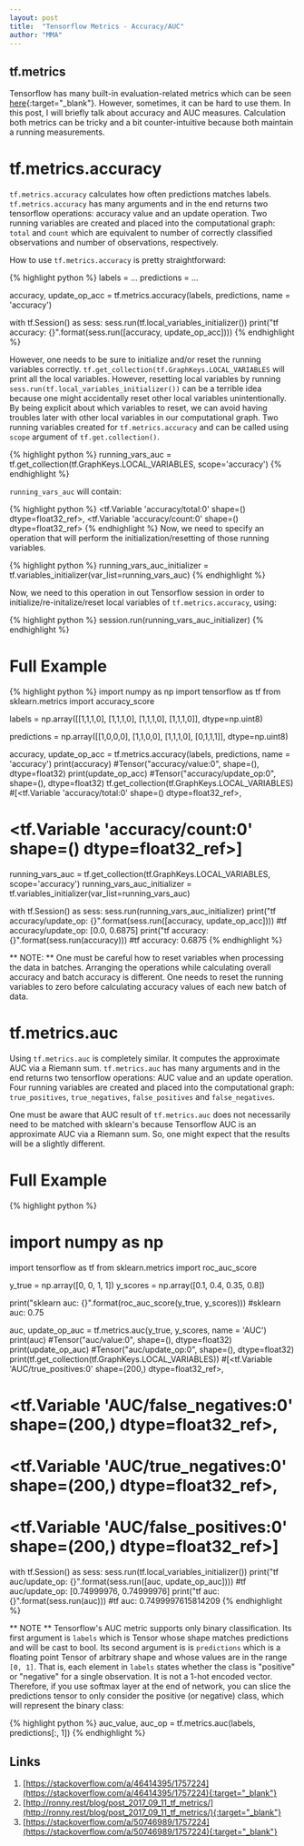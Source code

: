 ```yaml
---
layout: post
title:  "Tensorflow Metrics - Accuracy/AUC"
author: "MMA"
---
```


## tf.metrics
Tensorflow has many built-in evaluation-related metrics which can be seen [here](https://www.tensorflow.org/api_docs/python/tf/metrics){:target="_blank"}. However, sometimes, it can be hard to use them. In this post, I will briefly talk about accuracy and AUC measures. Calculation both metrics can be tricky and a bit counter-intuitive because both maintain a running measurements.

# tf.metrics.accuracy
`tf.metrics.accuracy` calculates how often predictions matches labels. `tf.metrics.accuracy` has many arguments and in the end returns two tensorflow operations: accuracy value and an update operation. Two running variables are created and placed into the computational graph: `total` and `count` which are equivalent to number of correctly classified observations and number of observations, respectively. 

How to use `tf.metrics.accuracy` is pretty straightforward:

{% highlight python %}
labels = ...
predictions = ...

accuracy, update_op_acc = tf.metrics.accuracy(labels, predictions, name = 'accuracy')

with tf.Session() as sess:
    sess.run(tf.local_variables_initializer())
    print("tf accuracy: {}".format(sess.run([accuracy, update_op_acc])))
{% endhighlight %}

However, one needs to be sure to initialize and/or reset the running variables correctly. `tf.get_collection(tf.GraphKeys.LOCAL_VARIABLES` will print all the local variables. However, resetting local variables by running `sess.run(tf.local_variables_initializer())` can be a terrible idea because one might accidentally reset other local variables unintentionally. By being explicit about which variables to reset, we can avoid having troubles later with other local variables in our computational graph. Two running variables created for `tf.metrics.accuracy`  and can be called using `scope` argument of `tf.get.collection()`.

{% highlight python %}
running_vars_auc = tf.get_collection(tf.GraphKeys.LOCAL_VARIABLES, scope='accuracy')
{% endhighlight %}

`running_vars_auc` will contain:

{% highlight python %}
<tf.Variable 'accuracy/total:0' shape=() dtype=float32_ref>,
<tf.Variable 'accuracy/count:0' shape=() dtype=float32_ref>
{% endhighlight %}
Now, we need to specify an operation that will perform the initialization/resetting of those running variables.

{% highlight python %}
running_vars_auc_initializer = tf.variables_initializer(var_list=running_vars_auc)
{% endhighlight %}

Now, we need to this operation in out Tensorflow session in order to initialize/re-initalize/reset local variables of `tf.metrics.accuracy`, using:

{% highlight python %}
session.run(running_vars_auc_initializer)
{% endhighlight %}

# Full Example 
{% highlight python %}
import numpy as np
import tensorflow as tf
from sklearn.metrics import accuracy_score

labels = np.array([[1,1,1,0],
                   [1,1,1,0],
                   [1,1,1,0],
                   [1,1,1,0]], dtype=np.uint8)

predictions = np.array([[1,0,0,0],
                        [1,1,0,0],
                        [1,1,1,0],
                        [0,1,1,1]], dtype=np.uint8)

accuracy, update_op_acc = tf.metrics.accuracy(labels, predictions, name = 'accuracy')
print(accuracy)
#Tensor("accuracy/value:0", shape=(), dtype=float32)
print(update_op_acc)
#Tensor("accuracy/update_op:0", shape=(), dtype=float32)
tf.get_collection(tf.GraphKeys.LOCAL_VARIABLES)
#[<tf.Variable 'accuracy/total:0' shape=() dtype=float32_ref>,
# <tf.Variable 'accuracy/count:0' shape=() dtype=float32_ref>]

running_vars_auc = tf.get_collection(tf.GraphKeys.LOCAL_VARIABLES, scope='accuracy')
running_vars_auc_initializer = tf.variables_initializer(var_list=running_vars_auc)


with tf.Session() as sess:
    sess.run(running_vars_auc_initializer)
    print("tf accuracy/update_op: {}".format(sess.run([accuracy, update_op_acc])))
    #tf accuracy/update_op: [0.0, 0.6875]
    print("tf accuracy: {}".format(sess.run(accuracy)))
    #tf accuracy: 0.6875
{% endhighlight %}

** NOTE: ** One must be careful how to reset variables when processing the data in batches. Arranging the operations while calculating overall accuracy and batch accuracy is different. One needs to reset the running variables to zero before calculating accuracy values of each new batch of data.

# tf.metrics.auc

Using `tf.metrics.auc` is completely similar. It computes the approximate AUC via a Riemann sum. `tf.metrics.auc` has many arguments and in the end returns two tensorflow operations: AUC value and an update operation. Four running variables are created and placed into the computational graph: `true_positives`, `true_negatives`, `false_positives` and `false_negatives`.

One must be aware that AUC result of `tf.metrics.auc` does not necessarily need to be matched with sklearn's because Tensorflow AUC is an approximate AUC via a Riemann sum. So, one might expect that the results will be a slightly different.

# Full Example
{% highlight python %}
# import numpy as np
import tensorflow as tf
from sklearn.metrics import roc_auc_score

y_true = np.array([0, 0, 1, 1])
y_scores = np.array([0.1, 0.4, 0.35, 0.8])

print("sklearn auc: {}".format(roc_auc_score(y_true, y_scores)))
#sklearn auc: 0.75


auc, update_op_auc = tf.metrics.auc(y_true, y_scores, name = 'AUC')
print(auc)
#Tensor("auc/value:0", shape=(), dtype=float32)
print(update_op_auc)
#Tensor("auc/update_op:0", shape=(), dtype=float32)
print(tf.get_collection(tf.GraphKeys.LOCAL_VARIABLES))
#[<tf.Variable 'AUC/true_positives:0' shape=(200,) dtype=float32_ref>, 
# <tf.Variable 'AUC/false_negatives:0' shape=(200,) dtype=float32_ref>, 
# <tf.Variable 'AUC/true_negatives:0' shape=(200,) dtype=float32_ref>, 
# <tf.Variable 'AUC/false_positives:0' shape=(200,) dtype=float32_ref>]


with tf.Session() as sess:
    sess.run(tf.local_variables_initializer())
    print("tf auc/update_op: {}".format(sess.run([auc, update_op_auc])))
    #tf auc/update_op: [0.74999976, 0.74999976]
    print("tf auc: {}".format(sess.run(auc)))
    #tf auc: 0.7499997615814209
{% endhighlight %}

** NOTE ** Tensorflow's AUC metric supports only binary classification. Its first argument is `labels` which is Tensor whose shape matches predictions and will be cast to bool. Its second argument is is `predictions` which is a floating point Tensor of arbitrary shape and whose values are in the range `[0, 1]`.  That is, each element in `labels` states whether the class is "positive" or "negative" for a single observation. It is not a 1-hot encoded vector. Therefore, if you use softmax layer at the end of network, you can slice the predictions tensor to only consider the positive (or negative) class, which will represent the binary class:

{% highlight python %}
auc_value, auc_op = tf.metrics.auc(labels, predictions[:, 1])
{% endhighlight %}

## Links
1. [https://stackoverflow.com/a/46414395/1757224](https://stackoverflow.com/a/46414395/1757224){:target="_blank"}
2. [http://ronny.rest/blog/post_2017_09_11_tf_metrics/](http://ronny.rest/blog/post_2017_09_11_tf_metrics/){:target="_blank"}
3. [https://stackoverflow.com/a/50746989/1757224](https://stackoverflow.com/a/50746989/1757224){:target="_blank"}
